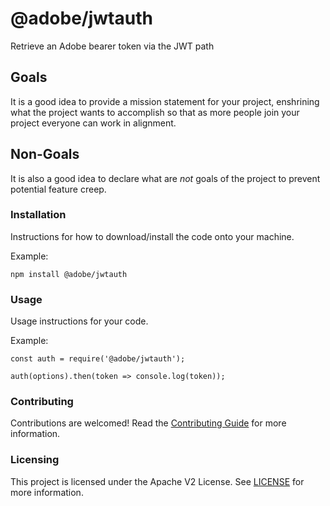 # @adobe/jwtauth

Retrieve an Adobe bearer token via the JWT path

## Goals

It is a good idea to provide a mission statement for your project, enshrining
what the project wants to accomplish so that as more people join your project
everyone can work in alignment.

## Non-Goals

It is also a good idea to declare what are _not_ goals of the project to prevent
potential feature creep.

### Installation

Instructions for how to download/install the code onto your machine.

Example:

```
npm install @adobe/jwtauth
```

### Usage

Usage instructions for your code.

Example:

```
const auth = require('@adobe/jwtauth');

auth(options).then(token => console.log(token));
```

### Contributing

Contributions are welcomed! Read the [Contributing Guide](CONTRIBUTING.md) for more information.

### Licensing

This project is licensed under the Apache V2 License. See [LICENSE](LICENSE) for more information.
